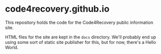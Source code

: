 # code4recovery.github.io

This repository holds the code for the Code4Recovery public information site.

HTML files for the site are kept in the `docs` directory. We'll probably end up using some sort of static site publisher for this, but for now, there's a Hello World.

